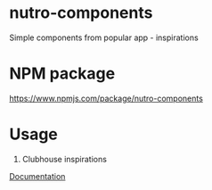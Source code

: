 # nutro-components

Simple components from popular app - inspirations

# NPM package 

https://www.npmjs.com/package/nutro-components

# Usage

1. Clubhouse inspirations

[Documentation](https://nutro.netlify.app/components/clubhouse)
